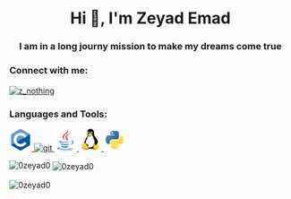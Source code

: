 <h1 align="center">Hi 👋, I'm Zeyad Emad</h1>
<h3 align="center">I am in a long journy mission to make my dreams come true</h3>

<h3 align="left">Connect with me:</h3>
<p align="left">
<a href="https://instagram.com/z_nothing_1" target="blank"><img align="center" src="https://raw.githubusercontent.com/rahuldkjain/github-profile-readme-generator/master/src/images/icons/Social/instagram.svg" alt="z_nothing" height="30" width="40" /></a>
</p>

<h3 align="left">Languages and Tools:</h3>
<p align="left"> <a href="https://www.cprogramming.com/" target="_blank" rel="noreferrer"> <img src="https://raw.githubusercontent.com/devicons/devicon/master/icons/c/c-original.svg" alt="c" width="40" height="40"/> </a> <a href="https://git-scm.com/" target="_blank" rel="noreferrer"> <img src="https://www.vectorlogo.zone/logos/git-scm/git-scm-icon.svg" alt="git" width="40" height="40"/> </a> <a href="https://www.java.com" target="_blank" rel="noreferrer"> <img src="https://raw.githubusercontent.com/devicons/devicon/master/icons/java/java-original.svg" alt="java" width="40" height="40"/> </a> <a href="https://www.linux.org/" target="_blank" rel="noreferrer"> <img src="https://raw.githubusercontent.com/devicons/devicon/master/icons/linux/linux-original.svg" alt="linux" width="40" height="40"/> </a> <a href="https://www.python.org" target="_blank" rel="noreferrer"> <img src="https://raw.githubusercontent.com/devicons/devicon/master/icons/python/python-original.svg" alt="python" width="40" height="40"/> </a> </p>

<p><img align="left" src="https://github-readme-stats.vercel.app/api/top-langs?username=0zeyad0&show_icons=true&locale=en&layout=compact" alt="0zeyad0" /></p>

<p>&nbsp;<img align="center" src="https://github-readme-stats.vercel.app/api?username=0zeyad0&show_icons=true&locale=en" alt="0zeyad0" /></p>

<p><img align="center" src="https://github-readme-streak-stats.herokuapp.com/?user=0zeyad0&" alt="0zeyad0" /></p>
